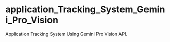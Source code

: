 # application_Tracking_System_Gemini_Pro_Vision
Application Tracking System Using Gemini Pro Vision API.
